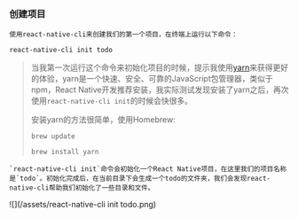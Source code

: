 ### 创建项目

```
使用react-native-cli来创建我们的第一个项目，在终端上运行以下命令：
```

```
react-native-cli init todo
```

> 当我第一次运行这个命令来初始化项目的时候，提示我使用[yarn](https://yarnpkg.com/)来获得更好的体验，yarn是一个快速、安全、可靠的JavaScript包管理器，类似于npm，React Native开发推荐安装，我实际测试发现安装了yarn之后，再次使用`react-native-cli init`的时候会快很多。
>
> 安装yarn的方法很简单，使用Homebrew:
>
> `brew update`
>
> `brew install yarn`

    `react-native-cli init`命令会初始化一个React Native项目，在这里我们的项目名称是`todo`。初始化完成后，在当前目录下会生成一个todo的文件夹，我们会发现react-native-cli帮助我们初始化了一些目录和文件。

![](/assets/react-native-cli init todo.png)

### 





